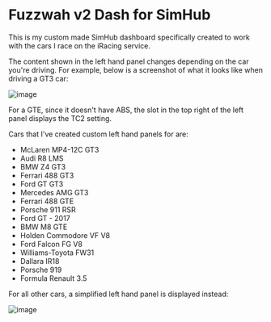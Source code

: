 # Fuzzwah v2 Dash for SimHub

This is my custom made SimHub dashboard specifically created to work with the cars I race on the iRacing service.

The content shown in the left hand panel changes depending on the car you're driving. For example, below is a screenshot of what it looks like when driving a GT3 car:

![image](https://user-images.githubusercontent.com/658935/59003038-bfa05980-8857-11e9-841a-aaa039875ae6.png)

For a GTE, since it doesn't have ABS, the slot in the top right of the left panel displays the TC2 setting.

Cars that I've created custom left hand panels for are:

* McLaren MP4-12C GT3
* Audi R8 LMS
* BMW Z4 GT3
* Ferrari 488 GT3
* Ford GT GT3
* Mercedes AMG GT3
* Ferrari 488 GTE
* Porsche 911 RSR
* Ford GT - 2017
* BMW M8 GTE
* Holden Commodore VF V8
* Ford Falcon FG V8
* Williams-Toyota FW31
* Dallara IR18
* Porsche 919
* Formula Renault 3.5

For all other cars, a simplified left hand panel is displayed instead:

![image](https://user-images.githubusercontent.com/658935/58136805-cda88480-7c72-11e9-94e6-37d8208c7858.png)
